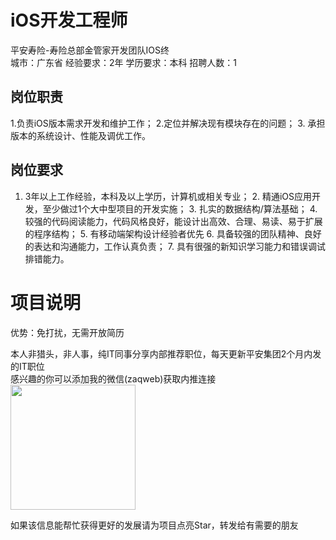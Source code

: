 # iOS开发工程师
平安寿险-寿险总部金管家开发团队IOS终  
城市：广东省 经验要求：2年 学历要求：本科  招聘人数：1

## 岗位职责
1.负责iOS版本需求开发和维护工作；
   2.定位并解决现有模块存在的问题；
   3. 承担版本的系统设计、性能及调优工作。

## 岗位要求
1. 3年以上工作经验，本科及以上学历，计算机或相关专业；
   2. 精通iOS应用开发，至少做过1个大中型项目的开发实施；
   3. 扎实的数据结构/算法基础；
   4. 较强的代码阅读能力，代码风格良好，能设计出高效、合理、易读、易于扩展的程序结构；
   5. 有移动端架构设计经验者优先
   6. 具备较强的团队精神、良好的表达和沟通能力，工作认真负责；
   7. 具有很强的新知识学习能力和错误调试排错能力。

# 项目说明

优势：免打扰，无需开放简历

本人非猎头，非人事，纯IT同事分享内部推荐职位，每天更新平安集团2个月内发的IT职位  
感兴趣的你可以添加我的微信(zaqweb)获取内推连接  
<img src="https://github.com/zaqweb/PA-IT-JOBS/blob/master/WechatICode.jpeg"  height="200" width="200">

如果该信息能帮忙获得更好的发展请为项目点亮Star，转发给有需要的朋友




